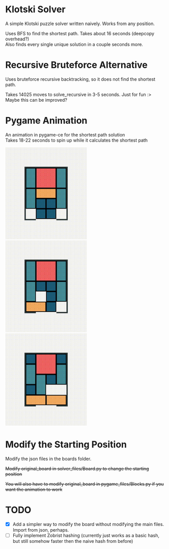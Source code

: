 # Klotski Solver

A simple Klotski puzzle solver written naively. Works from any position.

Uses BFS to find the shortest path. Takes about 16 seconds (deepcopy overhead?)
<br>
Also finds every single unique solution in a couple seconds more.


# Recursive Bruteforce Alternative

Uses bruteforce recursive backtracking, so it does not find the shortest path.

Takes 14025 moves to solve_recursive in 3-5 seconds. Just for fun :>
<br>
Maybe this can be improved?

# Pygame Animation

An animation in pygame-ce for the shortest path solution
<br>
Takes 18-22 seconds to spin up while it calculates the shortest path

<img src="assets/github/solution.gif" width="256"/><br>
<img src="assets/github/alternate.gif" width="256"/><br>
<img src="assets/github/alternate2.gif" width="256"/><br>


# Modify the Starting Position

Modify the json files in the boards folder.

~~Modify original_board in solver_files/Board.py to change the starting position~~

~~You will also have to modify original_board in pygame_files/Blocks.py if you want the animation to work~~

# TODO

- [x] Add a simpler way to modify the board without modifying the main files. Import from json, perhaps.
- [ ] Fully implement Zobrist hashing (currently just works as a basic hash, but still somehow faster then the naive hash from before)
